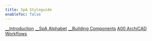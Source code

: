 ```yaml
---
title: SpA Styleguide
enableToc: false
---
```


[__Introduction](content/notes/1_Principles/__Introduction.md)
[__SpA Alphabet](content/notes/2_Alphabet/__SpA%20Alphabet.md)
[__Building Components](content/notes/3_Building%20Components/__Building%20Components.md)
[A00 ArchiCAD Workflows](content/notes/4_ArchiCAD/A00%20ArchiCAD%20Workflows.md)
